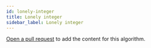 ```yaml
---
id: lonely-integer
title: Lonely integer
sidebar_label: Lonely integer
---
```


[Open a pull request](https://github.com/AllAlgorithms/algorithms/tree/master/docs/lonely-integer.md) to add the content for this algorithm.